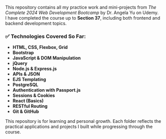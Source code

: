 This repository contains all my practice work and mini-projects from *The Complete 2024 Web Development Bootcamp* by Dr. Angela Yu on Udemy.  
I have completed the course up to **Section 37**, including both frontend and backend development topics.

### ✅ Technologies Covered So Far:
- **HTML, CSS, Flexbox, Grid**
- **Bootstrap**
- **JavaScript & DOM Manipulation**
- **jQuery**
- **Node.js & Express.js**
- **APIs & JSON**
- **EJS Templating**
- **PostgreSQL**
- **Authentication with Passport.js**
- **Sessions & Cookies**
- **React (Basics)**
- **RESTful Routing**
- **Git & GitHub**

This repository is for learning and personal growth. Each folder reflects the practical applications and projects I built while progressing through the course.
